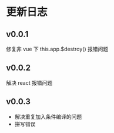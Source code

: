 # 更新日志

## v0.0.1

修复非 vue 下 this.app.$destroy() 报错问题

## v0.0.2

解决 react 报错问题

## v0.0.3

* 解决重复加入条件编译的问题
* 拼写错误